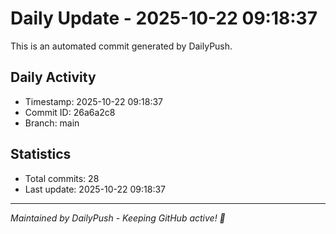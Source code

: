 # Daily Update - 2025-10-22 09:18:37

This is an automated commit generated by DailyPush.

## Daily Activity
- Timestamp: 2025-10-22 09:18:37
- Commit ID: 26a6a2c8
- Branch: main

## Statistics
- Total commits: 28
- Last update: 2025-10-22 09:18:37

---
*Maintained by DailyPush - Keeping GitHub active! 🚀*
